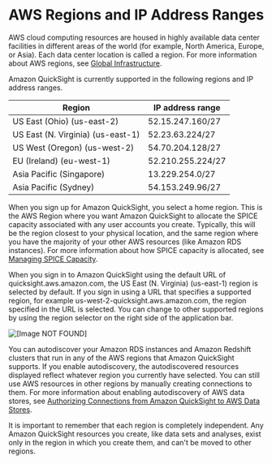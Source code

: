 # AWS Regions and IP Address Ranges<a name="regions"></a>

AWS cloud computing resources are housed in highly available data center facilities in different areas of the world \(for example, North America, Europe, or Asia\)\. Each data center location is called a region\. For more information about AWS regions, see [Global Infrastructure](https://aws.amazon.com/about-aws/global-infrastructure/)\.

Amazon QuickSight is currently supported in the following regions and IP address ranges\.


| Region | IP address range | 
| --- | --- | 
| US East \(Ohio\) \(us\-east\-2\) |  52\.15\.247\.160/27 | 
| US East \(N\. Virginia\) \(us\-east\-1\) | 52\.23\.63\.224/27 | 
| US West \(Oregon\) \(us\-west\-2\) | 54\.70\.204\.128/27  | 
| EU \(Ireland\) \(eu\-west\-1\) | 52\.210\.255\.224/27 | 
| Asia Pacific \(Singapore\) | 13\.229\.254\.0/27 | 
| Asia Pacific \(Sydney\) | 54\.153\.249\.96/27 | 

When you sign up for Amazon QuickSight, you select a home region\. This is the AWS Region where you want Amazon QuickSight to allocate the SPICE capacity associated with any user accounts you create\. Typically, this will be the region closest to your physical location, and the same region where you have the majority of your other AWS resources \(like Amazon RDS instances\)\. For more information about how SPICE capacity is allocated, see [Managing SPICE Capacity](managing-spice-capacity.md)\.

When you sign in to Amazon QuickSight using the default URL of quicksight\.aws\.amazon\.com, the US East \(N\. Virginia\) \(us\-east\-1\) region is selected by default\. If you sign in using a URL that specifies a supported region, for example us\-west\-2\-quicksight\.aws\.amazon\.com, the region specified in the URL is selected\. You can change to other supported regions by using the region selector on the right side of the application bar\.

![\[Image NOT FOUND\]](http://docs.aws.amazon.com/quicksight/latest/user/images/region-selector.png)

You can autodiscover your Amazon RDS instances and Amazon Redshift clusters that run in any of the AWS regions that Amazon QuickSight supports\. If you enable autodiscovery, the autodiscovered resources displayed reflect whatever region you currently have selected\. You can still use AWS resources in other regions by manually creating connections to them\. For more information about enabling autodiscovery of AWS data stores, see [Authorizing Connections from Amazon QuickSight to AWS Data Stores](enabling-access.md)\. 

It is important to remember that each region is completely independent\. Any Amazon QuickSight resources you create, like data sets and analyses, exist only in the region in which you create them, and can't be moved to other regions\. 